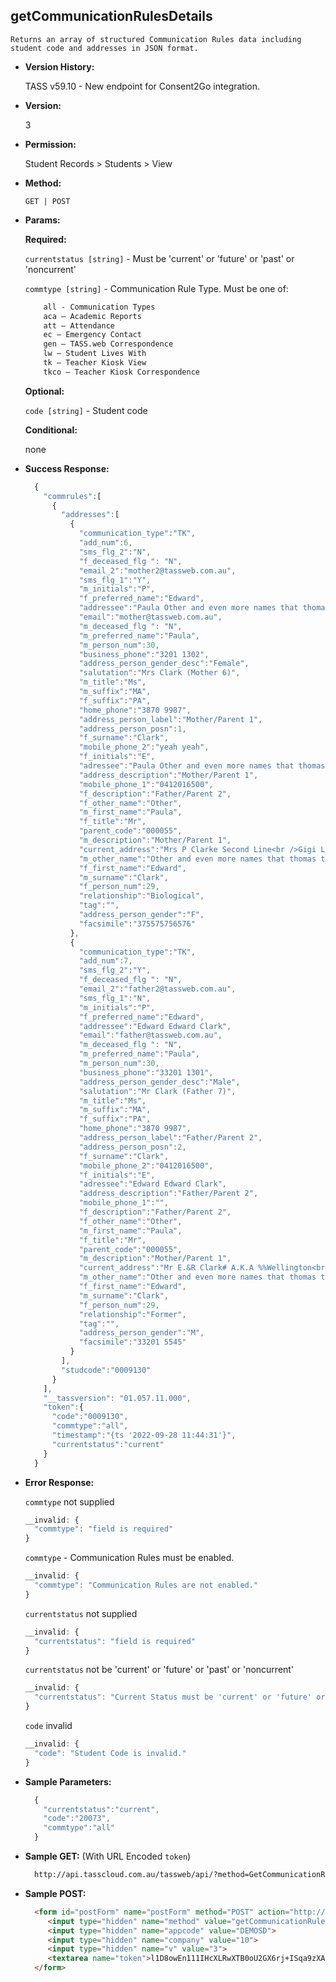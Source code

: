 **getCommunicationRulesDetails**
----
	Returns an array of structured Communication Rules data including student code and addresses in JSON format.
    
* **Version History:**

  TASS v59.10 - New endpoint for Consent2Go integration.
  
* **Version:**

  3

* **Permission:**

  Student Records > Students > View

* **Method:**

  `GET | POST`
  
*  **Params:**

   **Required:**

   `currentstatus [string]` -  Must be 'current' or 'future' or 'past' or 'noncurrent'

   `commtype [string]` - Communication Rule Type. Must be one of:
    ```HTML
        all - Communication Types
        aca – Academic Reports
        att – Attendance
        ec – Emergency Contact
        gen – TASS.web Correspondence
        lw – Student Lives With
        tk – Teacher Kiosk View
        tkco – Teacher Kiosk Correspondence
    ```
   
   **Optional:**

   `code [string]` - Student code
 
   **Conditional:**
 
   none

* **Success Response:**

    ```javascript
      {
        "commrules":[
          {
            "addresses":[
              {
                "communication_type":"TK",
                "add_num":6,
                "sms_flg_2":"N",
                "f_deceased_flg ": "N",
                "email_2":"mother2@tassweb.com.au",
                "sms_flg_1":"Y",
                "m_initials":"P",
                "f_preferred_name":"Edward",
                "addressee":"Paula Other and even more names that thomas the Tank Clark",
                "email":"mother@tassweb.com.au",
                "m_deceased_flg ": "N",
                "m_preferred_name":"Paula",
                "m_person_num":30,
                "business_phone":"3201 1302",
                "address_person_gender_desc":"Female",
                "salutation":"Mrs Clark (Mother 6)",
                "m_title":"Ms",
                "m_suffix":"MA",
                "f_suffix":"PA",
                "home_phone":"3870 9987",
                "address_person_label":"Mother/Parent 1",
                "address_person_posn":1,
                "f_surname":"Clark",
                "mobile_phone_2":"yeah yeah",
                "f_initials":"E",
                "adressee":"Paula Other and even more names that thomas the Tank Clark",
                "address_description":"Mother/Parent 1",
                "mobile_phone_1":"0412016500",
                "f_description":"Father/Parent 2",
                "f_other_name":"Other",
                "m_first_name":"Paula",
                "f_title":"Mr",
                "parent_code":"000055",
                "m_description":"Mother/Parent 1",
                "current_address":"Mrs P Clarke Second Line<br />Gigi Lodge<br />Unit 810<br />24 Augustus Street<br />TOOWONG QLD 4066",
                "m_other_name":"Other and even more names that thomas the Tank",
                "f_first_name":"Edward",
                "m_surname":"Clark",
                "f_person_num":29,
                "relationship":"Biological",
                "tag":"",
                "address_person_gender":"F",
                "facsimile":"375575756576"
              },
              {
                "communication_type":"TK",
                "add_num":7,
                "sms_flg_2":"Y",
                "f_deceased_flg ": "N",
                "email_2":"father2@tassweb.com.au",
                "sms_flg_1":"N",
                "m_initials":"P",
                "f_preferred_name":"Edward",
                "addressee":"Edward Edward Clark",
                "email":"father@tassweb.com.au",
                "m_deceased_flg ": "N",
                "m_preferred_name":"Paula",
                "m_person_num":30,
                "business_phone":"33201 1301",
                "address_person_gender_desc":"Male",
                "salutation":"Mr Clark (Father 7)",
                "m_title":"Ms",
                "m_suffix":"MA",
                "f_suffix":"PA",
                "home_phone":"3870 9987",
                "address_person_label":"Father/Parent 2",
                "address_person_posn":2,
                "f_surname":"Clark",
                "mobile_phone_2":"0412016500",
                "f_initials":"E",
                "adressee":"Edward Edward Clark",
                "address_description":"Father/Parent 2",
                "mobile_phone_1":"",
                "f_description":"Father/Parent 2",
                "f_other_name":"Other",
                "m_first_name":"Paula",
                "f_title":"Mr",
                "parent_code":"000055",
                "m_description":"Mother/Parent 1",
                "current_address":"Mr E.&R Clark# A.K.A %%Wellington<br />Somerset Park<br />Unit 54<br />2-4 Langport Parade<br />MUDGEERABA QLD 4213",
                "m_other_name":"Other and even more names that thomas the Tank",
                "f_first_name":"Edward",
                "m_surname":"Clark",
                "f_person_num":29,
                "relationship":"Former",
                "tag":"",
                "address_person_gender":"M",
                "facsimile":"33201 5545"
              }
            ],
            "studcode":"0009130"
          }
        ],
        "__tassversion": "01.057.11.000",
        "token":{
          "code":"0009130",
          "commtype":"all",
          "timestamp":"{ts '2022-09-28 11:44:31'}",
          "currentstatus":"current"
        }
      }
    ```
 
* **Error Response:**

    `commtype` not supplied
    ```javascript
    __invalid: {
      "commtype": "field is required"
    }
    ```

    `commtype` - Communication Rules must be enabled. 
    ```javascript
    __invalid: {
      "commtype": "Communication Rules are not enabled."
    }
    ```

    `currentstatus` not supplied
    ```javascript
    __invalid: {
      "currentstatus": "field is required"
    }
    ```

    `currentstatus` not be 'current' or 'future' or 'past' or 'noncurrent'
    ```javascript
    __invalid: {
      "currentstatus": "Current Status must be 'current' or 'future' or 'past' or 'noncurrent'."
    }
    ```

    `code` invalid
    ```javascript
    __invalid: {
      "code": "Student Code is invalid."
    }
    ```
    
* **Sample Parameters:**

  ```javascript
    { 
      "currentstatus":"current",
      "code":"20073",
      "commtype":"all"
    }
  ```

* **Sample GET:** (With URL Encoded `token`)

  ```HTML
    http://api.tasscloud.com.au/tassweb/api/?method=GetCommunicationRulesDetails&appcode=DEMOSD&company=10&v=3&token=l1D8owEn111IHcXLRwXTB0oU2GX6rj%2BISqa9zXA8We3J3mwgjW5pdUvFK3%2FIZ4mJ4bMyfKTmEoup%2B3tTE9GeLQ%3D%3D
  ```
  
* **Sample POST:**

  ```HTML
    <form id="postForm" name="postForm" method="POST" action="http://api.tasscloud.com.au/tassweb/api/">
       <input type="hidden" name="method" value="getCommunicationRulesDetails">
       <input type="hidden" name="appcode" value="DEMOSD">
       <input type="hidden" name="company" value="10">
       <input type="hidden" name="v" value="3">
       <textarea name="token">l1D8owEn111IHcXLRwXTB0oU2GX6rj+ISqa9zXA8We3J3mwgjW5pdUvFK3/IZ4mJ4bMyfKTmEoup+3tTE9GeLQ==</textarea>
    </form>
  ```
